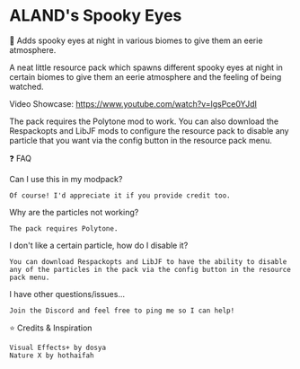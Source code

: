 # ALAND's Spooky Eyes
👀 Adds spooky eyes at night in various biomes to give them an eerie atmosphere.

A neat little resource pack which spawns different spooky eyes at night in certain biomes to give them an eerie atmosphere and the feeling of being watched.

Video Showcase: https://www.youtube.com/watch?v=lgsPce0YJdI

The pack requires the Polytone mod to work. You can also download the Respackopts and LibJF mods to configure the resource pack to disable any particle that you want via the config button in the resource pack menu.

❓ FAQ

Can I use this in my modpack?

    Of course! I'd appreciate it if you provide credit too.

Why are the particles not working?

    The pack requires Polytone.

I don't like a certain particle, how do I disable it?

    You can download Respackopts and LibJF to have the ability to disable any of the particles in the pack via the config button in the resource pack menu.

I have other questions/issues...

    Join the Discord and feel free to ping me so I can help!

⭐ Credits & Inspiration

    Visual Effects+ by dosya
    Nature X by hothaifah
